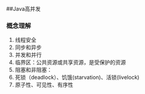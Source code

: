 ##Java高并发

### 概念理解

1. 线程安全
2. 同步和异步
3. 并发和并行
4. 临界区：公共资源或共享资源，是受保护的资源
5. 阻塞和非阻塞：
6. 死锁（deadlock）、饥饿(starvation)、活锁(livelock)
7. 原子性、可见性、有序性